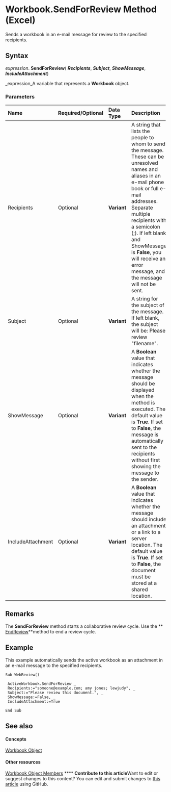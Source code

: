 
# Workbook.SendForReview Method (Excel)

Sends a workbook in an e-mail message for review to the specified recipients.


## Syntax

 _expression_. **SendForReview**( **_Recipients_**,  **_Subject_**,  **_ShowMessage_**,  **_IncludeAttachment_**)

 _expression_A variable that represents a  **Workbook** object.


### Parameters



|**Name**|**Required/Optional**|**Data Type**|**Description**|
|:-----|:-----|:-----|:-----|
|Recipients|Optional| **Variant**|A string that lists the people to whom to send the message. These can be unresolved names and aliases in an e-mail phone book or full e-mail addresses. Separate multiple recipients with a semicolon (;). If left blank and ShowMessage is **False**, you will receive an error message, and the message will not be sent.|
|Subject|Optional| **Variant**|A string for the subject of the message. If left blank, the subject will be: Please review "filename".|
|ShowMessage|Optional| **Variant**|A  **Boolean** value that indicates whether the message should be displayed when the method is executed. The default value is **True**. If set to  **False**, the message is automatically sent to the recipients without first showing the message to the sender.|
|IncludeAttachment|Optional| **Variant**|A  **Boolean** value that indicates whether the message should include an attachment or a link to a server location. The default value is **True**. If set to  **False**, the document must be stored at a shared location.|

## Remarks

The  **SendForReview** method starts a collaborative review cycle. Use the ** [EndReview](cd4a445b-4731-43ba-e46a-f80f19ea5a17.md)**method to end a review cycle.


## Example

This example automatically sends the active workbook as an attachment in an e-mail message to the specified recipients.


```
Sub WebReview() 
 
 ActiveWorkbook.SendForReview _ 
 Recipients:="someone@example.com; amy jones; lewjudy", _ 
 Subject:="Please review this document.", _ 
 ShowMessage:=False, _ 
 IncludeAttachment:=True 
 
End Sub
```


## See also


#### Concepts


 [Workbook Object](8c00aa60-c974-eed3-0812-3c9625eb0d4c.md)
#### Other resources


 [Workbook Object Members](dce102a3-25de-3ff4-2ce5-bc56e08baca7.md)
****   **Contribute to this article**Want to edit or suggest changes to this content? You can edit and submit changes to  [this article](https://github.com/jhershey00/VBA_Excel_Test/OpenXMLCon/articles/3834f5b3-6d24-1bb9-27b5-052aa2e725e3.md) using GitHub.

